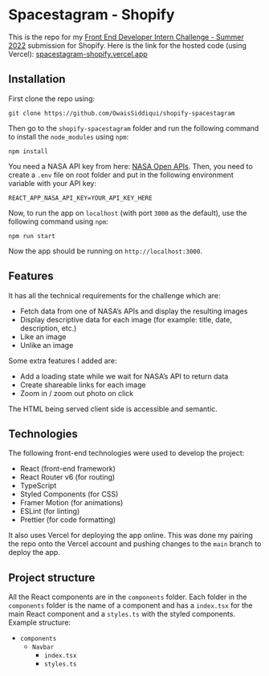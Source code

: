 # Spacestagram - Shopify

This is the repo for my [Front End Developer Intern Challenge - Summer 2022](https://docs.google.com/document/d/13zXpyrC2yGxoLXKktxw2VJG2Jw8SdUfliLM-bYQLjqE/edit#) submission for Shopify. Here is the link for the hosted code (using Vercel): [spacestagram-shopify.vercel.app](http://spacestagram-shopify.vercel.app/ "spacestagram-shopify.vercel.app")


## Installation

First clone the repo using:

    git clone https://github.com/OwaisSiddiqui/shopify-spacestagram

Then go to the `shopify-spacestagram` folder and run the following command to install the `node_modules` using `npm`:

    npm install

You need a NASA API key from here: [NASA Open APIs](https://api.nasa.gov/). Then, you need to create a `.env` file on root folder and put in the following environment variable with your API key:

    REACT_APP_NASA_API_KEY=YOUR_API_KEY_HERE

Now, to run the app on `localhost` (with port `3000` as the default), use the following command using `npm`:

    npm run start
    
Now the app should be running on `http://localhost:3000`.

## Features

It has all the technical requirements for the challenge which are:

 - Fetch data from one of NASA’s APIs and display the resulting images
-   Display descriptive data for each image (for example: title, date, description, etc.)
-   Like an image
-   Unlike an image

Some extra features I added are:

 - Add a loading state while we wait for NASA’s API to return data
 - Create shareable links for each image
 - Zoom in / zoom out photo on click

The HTML being served client side is accessible and semantic.

## Technologies

The following front-end technologies were used to develop the project:

 - React (front-end framework)
 - React Router v6 (for routing)
 - TypeScript
 - Styled Components (for CSS)
 - Framer Motion (for animations)
 - ESLint (for linting)
 - Prettier (for code formatting)

It also uses Vercel for deploying the app online. This was done my pairing the repo onto the Vercel account and pushing changes to the `main` branch to deploy the app.

## Project structure

All the React components are in the `components` folder. Each folder in the `components` folder is the name of a component and has a `index.tsx` for the main React component and a `styles.ts` with the styled components. Example structure:

- `components`
	- `Navbar`
		- `index.tsx`
		- `styles.ts`

